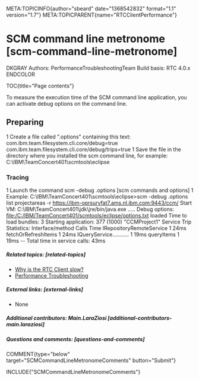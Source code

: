 META:TOPICINFO{author="sbeard" date="1368542832" format="1.1"
version="1.7"} META:TOPICPARENT{name="RTCClientPerformance"}

# SCM command line metronome [scm-command-line-metronome]

DKGRAY Authors: PerformanceTroubleshootingTeam Build basis: RTC 4.0.x
ENDCOLOR

TOC{title="Page contents"}

To measure the execution time of the SCM command line application, you
can activate debug options on the command line.

## Preparing

1 Create a file called ".options" containing this text:
com.ibm.team.filesystem.cli.core/debug=true
com.ibm.team.filesystem.cli.core/debug/trips=true 1 Save the file in the
directory where you installed the scm command line, for example:
C:\IBM\TeamConcert401\scmtools\eclipse

### Tracing

1 Launch the command scm -debug .options \[scm commands and options\] 1
Example: C:\IBM\TeamConcert401\scmtools\eclipse\>scm -debug .options
list projectareas -r <https://ibm-oprsurvfat7.ams.nl.ibm.com:9443/ccm/>
Start VM: C:\IBM\TeamConcert401\jdk\jre/bin/java.exe ..... Debug
options: <file:/C:/IBM/TeamConcert401/scmtools/eclipse/options.txt>
loaded Time to load bundles: 3 Starting application: 377 (1000)
"CCMProject1" Service Trip Statistics: Interface/method Calls Time
IRepositoryRemoteService 1 24ms fetchOrRefreshItems 1 24ms
IQueryService........... 1 19ms queryItems 1 19ms -- Total time in
service calls: 43ms

##### Related topics: [related-topics]

-   [Why is the RTC Client slow?](RTCClientPerformance)
-   [Performance Troubleshooting](PerformanceTroubleshooting)

##### External links: [external-links]

-   None

##### Additional contributors: Main.LaraZiosi [additional-contributors-main.laraziosi]

##### Questions and comments: [questions-and-comments]

COMMENT{type="below" target="SCMCommandLineMetronomeComments"
button="Submit"}

INCLUDE{"SCMCommandLineMetronomeComments"}
